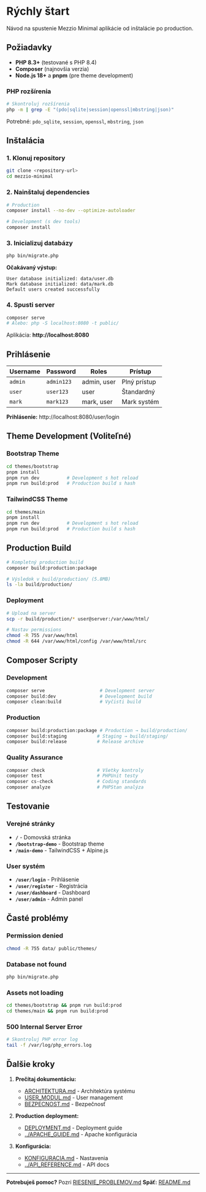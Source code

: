 # Rýchly štart

Návod na spustenie Mezzio Minimal aplikácie od inštalácie po production.

## Požiadavky

- **PHP 8.3+** (testované s PHP 8.4)
- **Composer** (najnovšia verzia)
- **Node.js 18+** a **pnpm** (pre theme development)

### PHP rozšírenia
```bash
# Skontroluj rozšírenia
php -m | grep -E "(pdo|sqlite|session|openssl|mbstring|json)"
```

Potrebné: `pdo_sqlite`, `session`, `openssl`, `mbstring`, `json`

## Inštalácia

### 1. Klonuj repository
```bash
git clone <repository-url>
cd mezzio-minimal
```

### 2. Nainštaluj dependencies
```bash
# Production
composer install --no-dev --optimize-autoloader

# Development (s dev tools)
composer install
```

### 3. Inicializuj databázy
```bash
php bin/migrate.php
```

**Očakávaný výstup:**
```
User database initialized: data/user.db
Mark database initialized: data/mark.db
Default users created successfully
```

### 4. Spusti server
```bash
composer serve
# Alebo: php -S localhost:8080 -t public/
```

Aplikácia: **http://localhost:8080**

## Prihlásenie

| Username | Password | Roles | Prístup |
|----------|----------|-------|---------|
| `admin` | `admin123` | admin, user | Plný prístup |
| `user` | `user123` | user | Štandardný |
| `mark` | `mark123` | mark, user | Mark systém |

**Prihlásenie:** http://localhost:8080/user/login

## Theme Development (Voliteľné)

### Bootstrap Theme
```bash
cd themes/bootstrap
pnpm install
pnpm run dev          # Development s hot reload
pnpm run build:prod   # Production build s hash
```

### TailwindCSS Theme
```bash
cd themes/main
pnpm install
pnpm run dev          # Development s hot reload
pnpm run build:prod   # Production build s hash
```

## Production Build

```bash
# Kompletný production build
composer build:production:package

# Výsledok v build/production/ (5.8MB)
ls -la build/production/
```

### Deployment
```bash
# Upload na server
scp -r build/production/* user@server:/var/www/html/

# Nastav permissions
chmod -R 755 /var/www/html
chmod -R 644 /var/www/html/config /var/www/html/src
```

## Composer Scripty

### Development
```bash
composer serve                    # Development server
composer build:dev                # Development build
composer clean:build              # Vyčisti build
```

### Production
```bash
composer build:production:package # Production → build/production/
composer build:staging           # Staging → build/staging/
composer build:release           # Release archive
```

### Quality Assurance
```bash
composer check                   # Všetky kontroly
composer test                    # PHPUnit testy
composer cs-check                # Coding standards
composer analyze                 # PHPStan analýza
```

## Testovanie

### Verejné stránky
- **`/`** - Domovská stránka
- **`/bootstrap-demo`** - Bootstrap theme
- **`/main-demo`** - TailwindCSS + Alpine.js

### User systém
- **`/user/login`** - Prihlásenie
- **`/user/register`** - Registrácia
- **`/user/dashboard`** - Dashboard
- **`/user/admin`** - Admin panel

## Časté problémy

### Permission denied
```bash
chmod -R 755 data/ public/themes/
```

### Database not found
```bash
php bin/migrate.php
```

### Assets not loading
```bash
cd themes/bootstrap && pnpm run build:prod
cd themes/main && pnpm run build:prod
```

### 500 Internal Server Error
```bash
# Skontroluj PHP error log
tail -f /var/log/php_errors.log
```

## Ďalšie kroky

1. **Prečítaj dokumentáciu:**
   - [ARCHITEKTURA.md](ARCHITEKTURA.md) - Architektúra systému
   - [USER_MODUL.md](USER_MODUL.md) - User management
   - [BEZPECNOST.md](BEZPECNOST.md) - Bezpečnosť

2. **Production deployment:**
   - [DEPLOYMENT.md](DEPLOYMENT.md) - Deployment guide
   - [../APACHE_GUIDE.md](../APACHE_GUIDE.md) - Apache konfigurácia

3. **Konfigurácia:**
   - [KONFIGURACIA.md](KONFIGURACIA.md) - Nastavenia
   - [../API_REFERENCE.md](../API_REFERENCE.md) - API docs

---

**Potrebuješ pomoc?** Pozri [RIESENIE_PROBLEMOV.md](RIESENIE_PROBLEMOV.md)
**Späť:** [README.md](README.md)
